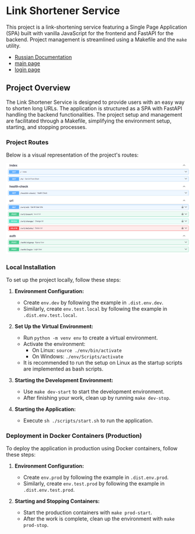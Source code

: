 # Link Shortener Service

This project is a link-shortening service featuring a Single Page Application (SPA) built with vanilla JavaScript for the frontend and FastAPI for the backend. Project management is streamlined using a Makefile and the `make` utility.

- [Russian Documentation](./assets/README_RUS.md)
- [main page](./assets/main_page.png)
- [login page](./assets/login_page.png)

## Project Overview

The Link Shortener Service is designed to provide users with an easy way to shorten long URLs. The application is structured as a SPA with FastAPI handling the backend functionalities. The project setup and management are facilitated through a Makefile, simplifying the environment setup, starting, and stopping processes.

### Project Routes

Below is a visual representation of the project's routes:

![Routes](./assets/routes.png)

### Local Installation

To set up the project locally, follow these steps:

1. **Environment Configuration:**

   - Create `env.dev` by following the example in `.dist.env.dev`.
   - Similarly, create `env.test.local` by following the example in `.dist.env.test.local`.

2. **Set Up the Virtual Environment:**
   - Run `python -m venv env` to create a virtual environment.
   - Activate the environment:
     - On Linux: `source ./env/bin/activate`
     - On Windows: `./env/Scripts/activate`
   - It is recommended to run the setup on Linux as the startup scripts are implemented as bash scripts.

3. **Starting the Development Environment:**
   - Use `make dev-start` to start the development environment.
   - After finishing your work, clean up by running `make dev-stop`.

4. **Starting the Application:**
   - Execute `sh ./scripts/start.sh` to run the application.

### Deployment in Docker Containers (Production)

To deploy the application in production using Docker containers, follow these steps:

1. **Environment Configuration:**
   - Create `env.prod` by following the example in `.dist.env.prod`.
   - Similarly, create `env.test.prod` by following the example in `.dist.env.test.prod`.

2. **Starting and Stopping Containers:**
   - Start the production containers with `make prod-start`.
   - After the work is complete, clean up the environment with `make prod-stop`.
